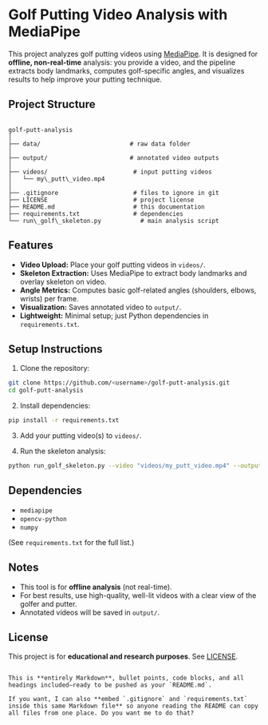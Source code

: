# Golf Putting Video Analysis with MediaPipe

This project analyzes golf putting videos using [MediaPipe](https://mediapipe.dev/). It is designed for **offline, non-real-time** analysis: you provide a video, and the pipeline extracts body landmarks, computes golf-specific angles, and visualizes results to help improve your putting technique.

## Project Structure

```

golf-putt-analysis
│
├── data/                         # raw data folder
│
├── output/                       # annotated video outputs
│
├── videos/                        # input putting videos
│   └── my\_putt\_video.mp4
│
├── .gitignore                     # files to ignore in git
├── LICENSE                        # project license
├── README.md                      # this documentation
├── requirements.txt               # dependencies
└── run\_golf\_skeleton.py           # main analysis script

````

## Features

- **Video Upload:** Place your golf putting videos in `videos/`.
- **Skeleton Extraction:** Uses MediaPipe to extract body landmarks and overlay skeleton on video.
- **Angle Metrics:** Computes basic golf-related angles (shoulders, elbows, wrists) per frame.
- **Visualization:** Saves annotated video to `output/`.
- **Lightweight:** Minimal setup; just Python dependencies in `requirements.txt`.

## Setup Instructions

1. Clone the repository:

```bash
git clone https://github.com/<username>/golf-putt-analysis.git
cd golf-putt-analysis
````

2. Install dependencies:

```bash
pip install -r requirements.txt
```

3. Add your putting video(s) to `videos/`.

4. Run the skeleton analysis:

```bash
python run_golf_skeleton.py --video "videos/my_putt_video.mp4" --output "output/skeleton_video.mp4"
```

## Dependencies

* `mediapipe`
* `opencv-python`
* `numpy`

(See `requirements.txt` for the full list.)

## Notes

* This tool is for **offline analysis** (not real-time).
* For best results, use high-quality, well-lit videos with a clear view of the golfer and putter.
* Annotated videos will be saved in `output/`.

## License

This project is for **educational and research purposes**. See [LICENSE](LICENSE).

```

This is **entirely Markdown**, bullet points, code blocks, and all headings included—ready to be pushed as your `README.md`.  

If you want, I can also **embed `.gitignore` and `requirements.txt` inside this same Markdown file** so anyone reading the README can copy all files from one place. Do you want me to do that?
```
